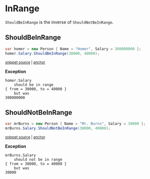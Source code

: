 # InRange

`ShouldBeInRange` is the inverse of `ShouldNotBeInRange`.


## ShouldBeInRange

<!-- snippet: ShouldBeInRangeExamples.ShouldBeInRange.codeSample.approved.cs -->
<a id='snippet-ShouldBeInRangeExamples.ShouldBeInRange.codeSample.approved.cs'></a>
```cs
var homer = new Person { Name = "Homer", Salary = 300000000 };
homer.Salary.ShouldBeInRange(30000, 40000);
```
<sup><a href='/src/DocumentationExamples/CodeExamples/ShouldBeInRangeExamples.ShouldBeInRange.codeSample.approved.cs#L1-L2' title='File snippet `ShouldBeInRangeExamples.ShouldBeInRange.codeSample.approved.cs` was extracted from'>snippet source</a> | <a href='#snippet-ShouldBeInRangeExamples.ShouldBeInRange.codeSample.approved.cs' title='Navigate to start of snippet `ShouldBeInRangeExamples.ShouldBeInRange.codeSample.approved.cs`'>anchor</a></sup>
<!-- endSnippet -->

**Exception**

<!-- include: ShouldBeInRangeExamples.ShouldBeInRange.exceptionText.approved.txt. path: /src/DocumentationExamples/CodeExamples/ShouldBeInRangeExamples.ShouldBeInRange.exceptionText.approved.txt -->
```
homer.Salary
    should be in range
{ from = 30000, to = 40000 }
    but was
300000000
```
<!-- endInclude -->


## ShouldNotBeInRange

<!-- snippet: ShouldBeInRangeExamples.ShouldNotBeInRange.codeSample.approved.cs -->
<a id='snippet-ShouldBeInRangeExamples.ShouldNotBeInRange.codeSample.approved.cs'></a>
```cs
var mrBurns = new Person { Name = "Mr. Burns", Salary = 30000 };
mrBurns.Salary.ShouldNotBeInRange(30000, 40000);
```
<sup><a href='/src/DocumentationExamples/CodeExamples/ShouldBeInRangeExamples.ShouldNotBeInRange.codeSample.approved.cs#L1-L2' title='File snippet `ShouldBeInRangeExamples.ShouldNotBeInRange.codeSample.approved.cs` was extracted from'>snippet source</a> | <a href='#snippet-ShouldBeInRangeExamples.ShouldNotBeInRange.codeSample.approved.cs' title='Navigate to start of snippet `ShouldBeInRangeExamples.ShouldNotBeInRange.codeSample.approved.cs`'>anchor</a></sup>
<!-- endSnippet -->

**Exception**

<!-- include: ShouldBeInRangeExamples.ShouldNotBeInRange.exceptionText.approved.txt. path: /src/DocumentationExamples/CodeExamples/ShouldBeInRangeExamples.ShouldNotBeInRange.exceptionText.approved.txt -->
```
mrBurns.Salary
    should not be in range
{ from = 30000, to = 40000 }
    but was
30000
```
<!-- endInclude -->
